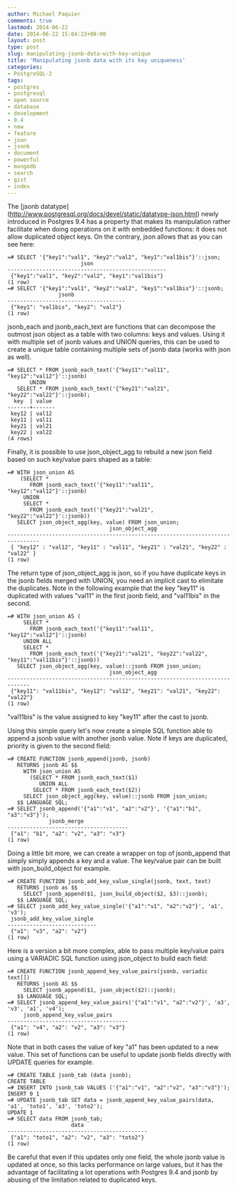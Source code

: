 ```yaml
---
author: Michael Paquier
comments: true
lastmod: 2014-06-22
date: 2014-06-22 15:04:23+00:00
layout: post
type: post
slug: manipulating-jsonb-data-with-key-unique
title: 'Manipulating jsonb data with its key uniqueness'
categories:
- PostgreSQL-2
tags:
- postgres
- postgresql
- open source
- database
- development
- 9.4
- new
- feature
- json
- jsonb
- document
- powerful
- mongodb
- search
- gist
- index
---
```

The [jsonb datatype]
(http://www.postgresql.org/docs/devel/static/datatype-json.html) newly
introduced in Postgres 9.4 has a property that makes its manipulation
rather facilitate when doing operations on it with embedded functions:
it does not allow duplicated object keys. On the contrary, json allows
that as you can see here:

    =# SELECT '{"key1":"val1", "key2":"val2", "key1":"val1bis"}'::json;
                           json                       
    --------------------------------------------------
     {"key1":"val1", "key2":"val2", "key1":"val1bis"}
    (1 row)
    =# SELECT '{"key1":"val1", "key2":"val2", "key1":"val1bis"}'::jsonb;
                    jsonb                
    -------------------------------------
     {"key1": "val1bis", "key2": "val2"}
    (1 row)

jsonb\_each and jsonb\_each_text are functions that can decompose the
outmost json object as a table with two columns: keys and values. Using
it with multiple set of jsonb values and UNION queries, this can be used
to create a unique table containing multiple sets of jsonb data (works
with json as well).

    =# SELECT * FROM jsonb_each_text('{"key11":"val11", "key12":"val12"}'::jsonb)
           UNION
       SELECT * FROM jsonb_each_text('{"key21":"val21", "key22":"val22"}'::jsonb);
      key  | value 
    -------+-------
     key12 | val12
     key11 | val11
     key21 | val21
     key22 | val22
    (4 rows)

Finally, it is possible to use json\_object\_agg to rebuild a new json
field based on such key/value pairs shaped as a table:

    =# WITH json_union AS
        (SELECT *
           FROM jsonb_each_text('{"key11":"val11", "key12":"val12"}'::jsonb)
         UNION
         SELECT *
           FROM jsonb_each_text('{"key21":"val21", "key22":"val22"}'::jsonb))
       SELECT json_object_agg(key, value) FROM json_union;
                                    json_object_agg                                 
    --------------------------------------------------------------------------------
     { "key12" : "val12", "key11" : "val11", "key21" : "val21", "key22" : "val22" }
    (1 row)

The return type of json_object_agg is json, so if you have duplicate
keys in the jsonb fields merged with UNION, you need an implicit cast
to elimitate the duplicates. Note in the following example that the
key "key11" is duplicated with values "val11" in the first jsonb field,
and "val11bis" in the second.

    =# WITH json_union AS (
         SELECT *
           FROM jsonb_each_text('{"key11":"val11", "key12":"val12"}'::jsonb)
         UNION ALL
         SELECT *
           FROM jsonb_each_text('{"key21":"val21", "key22":"val22", "key11":"val11bis"}'::jsonb))
       SELECT json_object_agg(key, value)::jsonb FROM json_union;
                                    json_object_agg                               
    -----------------------------------------------------------------------------
     {"key11": "val11bis", "key12": "val12", "key21": "val21", "key22": "val22"}
    (1 row)

"val11bis" is the value assigned to key "key11" after the cast to jsonb.

Using this simple query let's now create a simple SQL function able to append
a jsonb value with another jsonb value. Note if keys are duplicated, priority
is given to the second field:

    =# CREATE FUNCTION jsonb_append(jsonb, jsonb)
       RETURNS jsonb AS $$
         WITH json_union AS
           (SELECT * FROM jsonb_each_text($1)
              UNION ALL
            SELECT * FROM jsonb_each_text($2))
         SELECT json_object_agg(key, value)::jsonb FROM json_union;
       $$ LANGUAGE SQL;
    =# SELECT jsonb_append('{"a1":"v1", "a2":"v2"}', '{"a1":"b1", "a3":"v3"}');
                 jsonb_merge              
    --------------------------------------
     {"a1": "b1", "a2": "v2", "a3": "v3"}
    (1 row)

Doing a little bit more, we can create a wrapper on top of jsonb\_append that
simply simply appends a key and a value. The key/value pair can be built with
json\_build\_object for example.

    =# CREATE FUNCTION jsonb_add_key_value_single(jsonb, text, text)
       RETURNS jsonb as $$
         SELECT jsonb_append($1, json_build_object($2, $3)::jsonb);
       $$ LANGUAGE SQL;
    =# SELECT jsonb_add_key_value_single('{"a1":"v1", "a2":"v2"}', 'a1', 'v3');
     jsonb_add_key_value_single 
    ----------------------------
     {"a1": "v3", "a2": "v2"}
    (1 row)

Here is a version a bit more complex, able to pass multiple key/value pairs
using a VARIADIC SQL function using json_object to build each field:

    =# CREATE FUNCTION jsonb_append_key_value_pairs(jsonb, variadic text[])
       RETURNS jsonb AS $$
         SELECT jsonb_append($1, json_object($2)::jsonb);
       $$ LANGUAGE SQL;
    =# SELECT jsonb_append_key_value_pairs('{"a1":"v1", "a2":"v2"}', 'a3', 'v3', 'a1', 'v4');
         jsonb_append_key_value_pairs     
    --------------------------------------
     {"a1": "v4", "a2": "v2", "a3": "v3"}
    (1 row)

Note that in both cases the value of key "a1" has been updated to a new
value. This set of functions can be useful to update jsonb fields directly
with UPDATE queries for example.

    =# CREATE TABLE jsonb_tab (data jsonb);
    CREATE TABLE
    =# INSERT INTO jsonb_tab VALUES ('{"a1":"v1", "a2":"v2", "a3":"v3"}');
    INSERT 0 1
    =# UPDATE jsonb_tab SET data = jsonb_append_key_value_pairs(data, 'a1', 'toto1', 'a3', 'toto2');
    UPDATE 1
    =# SELECT data FROM jsonb_tab;
                        data                    
    --------------------------------------------
     {"a1": "toto1", "a2": "v2", "a3": "toto2"}
    (1 row)

Be careful that even if this updates only one field, the whole jsonb value
is updated at once, so this lacks performance on large values, but it has
the advantage of facilitating a lot operations with Postgres 9.4 and jsonb
by abusing of the limitation related to duplicated keys.
